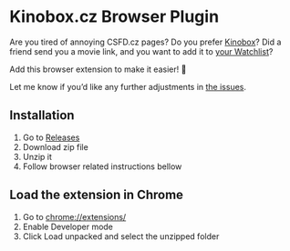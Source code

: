 # Kinobox.cz Browser Plugin

Are you tired of annoying CSFD.cz pages? Do you prefer [Kinobox](https://www.kinobox.cz)?
Did a friend send you a movie link, and you want to add it to [your Watchlist](https://www.kinobox.cz/muj-kinobox/watchlist)? 

Add this browser extension to make it easier! 🙌

Let me know if you’d like any further adjustments in [the issues](https://github.com/landsman/kinobox-browser-plugin/issues).

## Installation

1. Go to [Releases](https://github.com/landsman/kinobox-browser-plugin/releases)
2. Download zip file
3. Unzip it
4. Follow browser related instructions bellow

## Load the extension in Chrome

1. Go to [chrome://extensions/](chrome://extensions/)
2. Enable Developer mode
3. Click Load unpacked and select the unzipped folder
